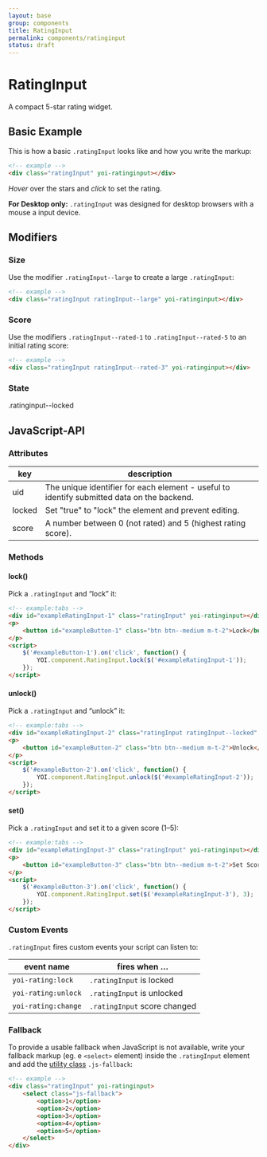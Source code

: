 ```yaml
---
layout: base
group: components
title: RatingInput
permalink: components/ratinginput
status: draft
---
```


# RatingInput

<p class="intro">A compact 5-star rating widget.</p>

## Basic Example

This is how a basic `.ratingInput` looks like and how you write the markup:

```html
<!-- example -->
<div class="ratingInput" yoi-ratinginput></div>
```

_Hover_ over the stars and _click_ to set the rating.

<p class="hint hint--negative"><b>For Desktop only:</b> <code>.ratingInput</code> was designed for desktop browsers with a mouse a input device.</p>

## Modifiers

### Size

Use the modifier `.ratingInput--large` to create a large `.ratingInput`:

```html
<!-- example -->
<div class="ratingInput ratingInput--large" yoi-ratinginput></div>
```

### Score

Use the modifiers `.ratingInput--rated-1` to `.ratingInput--rated-5` to an initial rating score:

```html
<!-- example -->
<div class="ratingInput ratingInput--rated-3" yoi-ratinginput></div>
```

### State

.ratinginput--locked

## JavaScript-API

### Attributes

| key    | description                                                                                |
| ------ | ------------------------------------------------------------------------------------------ |
| uid    | The unique identifier for each element - useful to identify submitted data on the backend. |
| locked | Set "true" to "lock" the element and prevent editing.                                      |
| score  | A number between 0 (not rated) and 5 (highest rating score).                               |

### Methods

#### lock()

Pick a `.ratingInput` and “lock” it:

```html
<!-- example:tabs -->
<div id="exampleRatingInput-1" class="ratingInput" yoi-ratinginput></div>
<p>
    <button id="exampleButton-1" class="btn btn--medium m-t-2">Lock</button>
</p>
<script>
    $('#exampleButton-1').on('click', function() {
        YOI.component.RatingInput.lock($('#exampleRatingInput-1'));
    });
</script>
```

#### unlock()

Pick a `.ratingInput` and “unlock” it:

```html
<!-- example:tabs -->
<div id="exampleRatingInput-2" class="ratingInput ratingInput--locked" yoi-ratinginput></div>
<p>
    <button id="exampleButton-2" class="btn btn--medium m-t-2">Unlock</button>
</p>
<script>
    $('#exampleButton-2').on('click', function() {
        YOI.component.RatingInput.unlock($('#exampleRatingInput-2'));
    });
</script>
```

#### set()

Pick a `.ratingInput` and set it to a given score (1–5):

```html
<!-- example:tabs -->
<div id="exampleRatingInput-3" class="ratingInput" yoi-ratinginput></div>
<p>
    <button id="exampleButton-3" class="btn btn--medium m-t-2">Set Score to 3</button>
</p>
<script>
    $('#exampleButton-3').on('click', function() {
        YOI.component.RatingInput.set($('#exampleRatingInput-3'), 3);
    });
</script>
```

### Custom Events

`.ratingInput` fires custom events your script can listen to:

| event name          | fires when …                 |
| ------------------- | ---------------------------- |
| `yoi-rating:lock`   | `.ratingInput` is locked     |
| `yoi-rating:unlock` | `.ratingInput` is unlocked   |
| `yoi-rating:change` | `.ratingInput` score changed |

### Fallback

To provide a usable fallback when JavaScript is not available, write your fallback markup (eg. e `<select>` element) inside the `.ratingInput` element and add the [utility class](utilities/js_fallback.html) `.js-fallback`:

```html
<!-- example -->
<div class="ratingInput" yoi-ratinginput>
    <select class="js-fallback">
        <option>1</option>
        <option>2</option>
        <option>3</option>
        <option>4</option>
        <option>5</option>
    </select>
</div>
```
